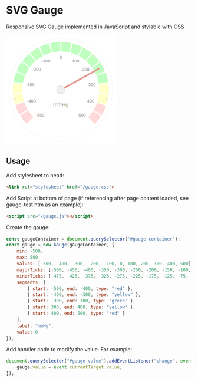 # SVG Gauge
Responsive SVG Gauge implemented in JavaScript and stylable with CSS

![Example Gauge](https://github.com/philrawlings/svg-gauge/blob/main/example.png?raw=true)

## Usage

Add stylesheet to head:

```html
<link rel="stylesheet" href="/gauge.css">
```

Add Script at bottom of page (if referencing after page content loaded, see gauge-test.htm as an example):

```html
<script src="/gauge.js"></script>
```

Create the gauge:

```javascript
const gaugeContainer = document.querySelector("#gauge-container");
const gauge = new Gauge(gaugeContainer, {
    min: -500,
    max: 500,
    values: [-500, -400, -300, -200, -100, 0, 100, 200, 300, 400, 500],
    majorTicks: [-500, -450, -400, -350, -300, -250, -200, -150, -100, -50, 0, 50, 100, 150, 200, 250, 300, 350, 400, 450, 500],
    minorTicks: [-475, -425, -375, -325, -275, -225, -175, -125, -75, -25, 25, 75, 125, 175, 225, 275, 325, 375, 425, 475],
    segments: [
        { start: -500, end: -400, type: "red" },
        { start: -400, end: -300, type: "yellow" },
        { start: -300, end: 300, type: "green" },
        { start: 300, end: 400, type: "yellow" },
        { start: 400, end: 500, type: "red" }
    ],
    label: "mmHg",
    value: 0
});
```

Add handler code to modify the value. For example:

```javascript
document.querySelector("#gauge-value").addEventListener("change", event => {
    gauge.value = event.currentTarget.value;
});
``` 


